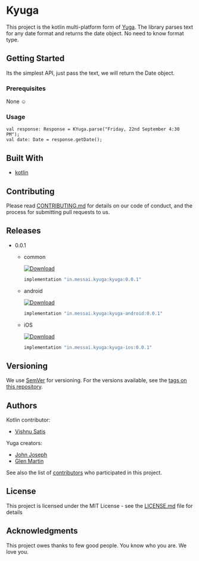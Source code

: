 # Kyuga
This project is the kotlin multi-platform form of [Yuga](https://github.com/messai-engineering/Yuga).
The library parses text for any date format and returns the date object.
 No need to know format type.

## Getting Started

Its the simplest API, just pass the text, we will return the Date object.

### Prerequisites

None :relaxed:


### Usage

```
val response: Response = KYuga.parse("Friday, 22nd September 4:30 PM");
val date: Date = response.getDate();
```

## Built With

* [kotlin](https://kotlinlang.org/)

## Contributing

Please read [CONTRIBUTING.md](https://gist.github.com/johnjoseph/b6aeea8ff859964ac325896bf9eeb2c7) for details on our code of conduct, and the process for submitting pull requests to us.

## Releases

* 0.0.1
    * common
      
       [ ![Download](https://api.bintray.com/packages/messai/maven/kyuga/images/download.svg) ](https://bintray.com/messai/maven/kyuga/_latestVersion)
      ```groovy
      implementation "in.messai.kyuga:kyuga:0.0.1"
      ```
    * android
    
       [ ![Download](https://api.bintray.com/packages/messai/maven/kyuga/images/download.svg) ](https://bintray.com/messai/maven/kyuga/_latestVersion)
      ```groovy
      implementation "in.messai.kyuga:kyuga-android:0.0.1"
      ```
    * iOS
        
       [ ![Download](https://api.bintray.com/packages/messai/maven/kyuga/images/download.svg) ](https://bintray.com/messai/maven/kyuga/_latestVersion)
      ```groovy
      implementation "in.messai.kyuga:kyuga-ios:0.0.1"
      ```
## Versioning

We use [SemVer](http://semver.org/) for versioning. For the versions available, see the [tags on this repository](https://github.com/your/project/tags).

## Authors

Kotlin contributor:
* [Vishnu Satis](https://github.com/vizsatiz)

Yuga creators:
* [John Joseph](https://github.com/johnjoseph)
* [Glen Martin](https://github.com/glenkalarikkal)

See also the list of [contributors](https://github.com/orgs/messai-engineering/people) who participated in this project.

## License

This project is licensed under the MIT License - see the [LICENSE.md](LICENSE.md) file for details

## Acknowledgments

This project owes thanks to few good people. You know who you are.
We love you.